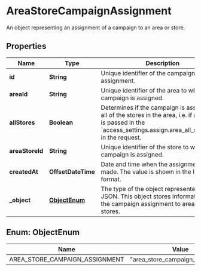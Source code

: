 

# AreaStoreCampaignAssignment

An object representing an assignment of a campaign to an area or store.

## Properties

| Name | Type | Description |
|------------ | ------------- | ------------- |
|**id** | **String** | Unique identifier of the campaign assignment. |
|**areaId** | **String** | Unique identifier of the area to which the campaign is assigned. |
|**allStores** | **Boolean** | Determines if the campaign is assigned to all of the stores in the area, i.e. if an area ID is passed in the &#x60;access_settings.assign.area_all_stores_ids&#x60; in the request. |
|**areaStoreId** | **String** | Unique identifier of the store to which the campaign is assigned. |
|**createdAt** | **OffsetDateTime** | Date and time when the assignment was made. The value is shown in the ISO 8601 format. |
|**_object** | [**ObjectEnum**](#ObjectEnum) | The type of the object represented by JSON. This object stores information about the campaign assignment to areas or stores. |



## Enum: ObjectEnum

| Name | Value |
|---- | -----|
| AREA_STORE_CAMPAIGN_ASSIGNMENT | &quot;area_store_campaign_assignment&quot; |



